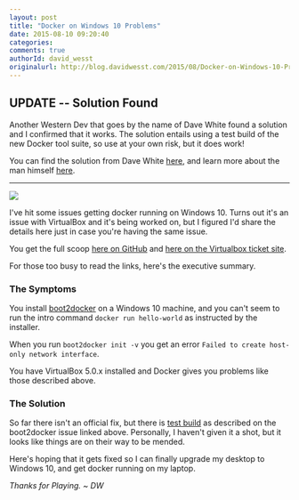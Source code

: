```yaml
---
layout: post
title: "Docker on Windows 10 Problems"
date: 2015-08-10 09:20:40
categories:
comments: true
authorId: david_wesst
originalurl: http://blog.davidwesst.com/2015/08/Docker-on-Windows-10-Problems/
---
```


## UPDATE -- Solution Found
Another Western Dev that goes by the name of Dave White found a solution and I confirmed that it works. The solution entails using a test build of the new Docker tool suite, so use at your own risk, but it does work!

You can find the solution from Dave White [here](http://www.westerndevs.com/getting-docker-running-on-windows-10/), and learn more about the man himself [here](http://www.westerndevs.com/bios/dave_white/).

---
![](http://blog.davidwesst.com/2015/08/Docker-on-Windows-10-Problems/docker-logo.png)

I've hit some issues getting docker running on Windows 10. Turns out it's an issue with VirtualBox and it's being worked on, but I figured I'd share the details here just in case you're having the same issue.

You get the full scoop [here on GitHub](https://github.com/boot2docker/boot2docker/issues/1015) and [here on the Virtualbox ticket site](https://www.virtualbox.org/ticket/14040).

For those too busy to read the links, here's the executive summary.

### The Symptoms
You install [boot2docker](http://boot2docker.io) on a Windows 10 machine, and you can't seem to run the intro command `docker run hello-world` as instructed by the installer.

When you run `boot2docker init -v` you get an error `Failed to create host-only network interface`.

You have VirtualBox 5.0.x installed and Docker gives you problems like those described above.

### The Solution
So far there isn't an official fix, but there is [test build](https://github.com/boot2docker/boot2docker/issues/1015#issuecomment-127313908) as described on the boot2docker issue linked above. Personally, I haven't given it a shot, but it looks like things are on their way to be mended.

Here's hoping that it gets fixed so I can finally upgrade my desktop to Windows 10, and get docker running on my laptop.

*Thanks for Playing. ~ DW*
